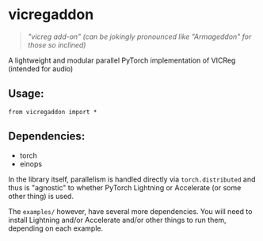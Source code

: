 # vicregaddon

> *"vicreg add-on" (can be jokingly pronounced like "Armageddon" for those so inclined)*

A lightweight and modular parallel PyTorch implementation of VICReg (intended for audio)

## Usage:
```
from vicregaddon import *
```

## Dependencies: 

- torch
- einops

In the library itself, parallelism is handled directly via `torch.distributed` and thus is "agnostic" to whether PyTorch Lightning or Accelerate (or some other thing) is used.

The `examples/` however, have several more dependencies. You will need to install Lightning and/or Accelerate and/or other things to run them, depending on each example.
